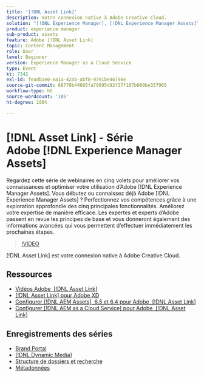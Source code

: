 ```yaml
---
title: '[!DNL Asset Link]'
description: Votre connexion native à Adobe Creative Cloud.
solution: "[!DNL Experience Manager], [!DNL Experience Manager Assets]"
product: experience manager
sub-product: assets
feature: Adobe [!DNL Asset Link]
topic: Content Management
role: User
level: Beginner
version: Experience Manager as a Cloud Service
type: Event
kt: 7342
exl-id: feadb1e0-ea1a-42ab-abf8-9791be46796e
source-git-commit: 88778b44085fa79695d92f37f167b000be357965
workflow-type: ht
source-wordcount: '105'
ht-degree: 100%

---
```


# [!DNL Asset Link] - Série Adobe [!DNL Experience Manager Assets]

Regardez cette série de webinaires en cinq volets pour améliorer vos connaissances et optimiser votre utilisation dʼAdobe [!DNL Experience Manager Assets]. Vous débutez ou connaissez déjà Adobe [!DNL Experience Manager Assets] ? Perfectionnez vos compétences grâce à une exploration approfondie des cinq principales fonctionnalités. Améliorez votre expertise de manière efficace. Les expertes et experts d’Adobe passent en revue les principes de base et vous donneront également des informations avancées qui vous permettent d’effectuer immédiatement les prochaines étapes.

>[!VIDEO](https://video.tv.adobe.com/v/332127/?quality=12&learn=on&hidetitle=true)

[!DNL Asset Link] est votre connexion native à Adobe Creative Cloud.

## Ressources

* [Vidéos Adobe  [!DNL Asset Link] ](https://experienceleague.adobe.com/fr/docs/experience-manager-learn/assets/adobe-asset-link/launch-adobe-asset-link)
* [[!DNL Asset Link]  pour Adobe XD](https://helpx.adobe.com/fr/enterprise/using/adobe-asset-link-for-xd.html)
* [Configurer  [!DNL AEM Assets]  6.5 et 6.4 pour Adobe  [!DNL Asset Link]](https://helpx.adobe.com/fr/enterprise/using/configure-aem-assets-6-for-asset-link.html)
* [Configurer  [!DNL AEM as a Cloud Service]  pour Adobe  [!DNL Asset Link]](https://helpx.adobe.com/fr/enterprise/using/configure-aem-assets-for-asset-link.html)

## Enregistrements des séries

* [Brand Portal](brand-portal.md)
* [[!DNL Dynamic Media]](dynamic-media.md)
* [Structure de dossiers et recherche](folder-structure-search.md)
* [Métadonnées](metadata.md)
